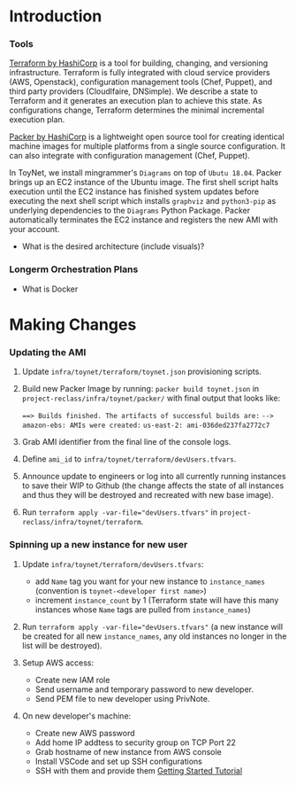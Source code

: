 # Introduction

### Tools

[Terraform by HashiCorp](https://www.terraform.io/) is a tool for building, changing, and versioning infrastructure. Terraform is fully integrated with cloud service providers (AWS, Openstack), configuration management tools (Chef, Puppet), and third party providers (Cloudlfaire, DNSimple). We describe a state to Terraform and it generates an execution plan to achieve this state. As configurations change, Terraform determines the minimal incremental execution plan.

[Packer by HashiCorp](https://www.packer.io/) is a lightweight open source tool for creating identical machine images for multiple platforms from a single source configuration. It can also integrate with configuration management (Chef, Puppet).

In ToyNet, we install mingrammer's `Diagrams` on top of `Ubutu 18.04`. Packer brings up an EC2 instance of the Ubuntu image. The first shell script halts execution until the EC2 instance has finished system updates before executing the next shell script which installs `graphviz` and `python3-pip` as underlying dependencies to the `Diagrams` Python Package. Packer automatically terminates the EC2 instance and registers the new AMI with your account.

* What is the desired architecture (include visuals)?

### Longerm Orchestration Plans

* What is Docker

# Making Changes

### Updating the AMI

1) Update `infra/toynet/terraform/toynet.json` provisioning scripts.

2) Build new Packer Image by running: `packer build toynet.json` in `project-reclass/infra/toynet/packer/`  with final output that looks like:

    `==> Builds finished. The artifacts of successful builds are:`
    `--> amazon-ebs: AMIs were created:`
    `us-east-2: ami-036ded237fa2772c7`

3) Grab AMI identifier from the final line of the console logs.

4) Define `ami_id` to `infra/toynet/terraform/devUsers.tfvars`.

5) Announce update to engineers or log into all currently running instances to save their WIP to Github (the change affects the state of all instances and thus they will be destroyed and recreated with new base image).

6) Run `terraform apply -var-file="devUsers.tfvars"` in `project-reclass/infra/toynet/terraform`.

### Spinning up a new instance for new user

1) Update `infra/toynet/terraform/devUsers.tfvars`:

    * add `Name` tag you want for your new instance to `instance_names` (convention is `toynet-<developer first name>`)
    * increment `instance_count` by 1 (Terraform state will have this many instances whose `Name` tags are pulled from `instance_names`)

2) Run `terraform apply -var-file="devUsers.tfvars"` (a new instance will be created for all new `instance_names`, any old instances no longer in the list will be destroyed).

3) Setup AWS access:

    * Create new IAM role
    * Send username and temporary password to new developer.
    * Send PEM file to new developer using PrivNote.

5) On new developer's machine:

    * Create new AWS password
    * Add home IP addtess to security group on TCP Port 22
    * Grab hostname of new instance from AWS console
    * Install VSCode and set up SSH configurations
    * SSH with them and provide them [Getting Started Tutorial](https://github.com/takakonishimura/project-reclass/blob/master/toynet/ONBOARDING.md)
